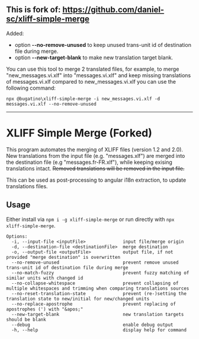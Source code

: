 ## This is fork of: https://github.com/daniel-sc/xliff-simple-merge 
Added:
- option **--no-remove-unused** to keep unused trans-unit id of destination file during merge.
- option **--new-target-blank** to make new translation target blank.

You can use this tool to merge 2 translated files, for example, to merge "new_messages.vi.xlf" into "messages.vi.xlf" and keep missing translations of messages.vi.xlf compared to new_messages.vi.xlf you can use the following command:
```
npx @bugatino\xliff-simple-merge -i new_messages.vi.xlf -d messages.vi.xlf --no-remove-unused
```

---

# XLIFF Simple Merge (Forked)

This program automates the merging of XLIFF files (version 1.2 and 2.0). 
New translations from the input file (e.g. "messages.xlf") are merged into the destination file (e.g "messages.fr-FR.xlf"), while keeping exising translations intact. 
~~Removed translations will be removed in the input file.~~

This can be used as post-processing to angular i18n extraction, to update translations files.

## Usage

Either install via `npm i -g xliff-simple-merge` or run directly with `npx xliff-simple-merge`.

```text
Options:
  -i, --input-file <inputFile>              input file/merge origin
  -d, --destination-file <destinationFile>  merge destination
  -o, --output-file <outputFile>            output file, if not provided "merge destination" is overwritten
  --no-remove-unused                        prevent remove unused trans-unit id of destination file during merge
  --no-match-fuzzy                          prevent fuzzy matching of similar units with changed id
  --no-collapse-whitespace                  prevent collapsing of multiple whitespaces and trimming when comparing translations sources
  --no-reset-translation-state              prevent (re-)setting the translation state to new/initial for new/changed units
  --no-replace-apostrophe                   prevent replacing of apostrophes (') with "&apos;"
  --new-target-blank                        new translation targets should be blank
  --debug                                   enable debug output
  -h, --help                                display help for command
```
